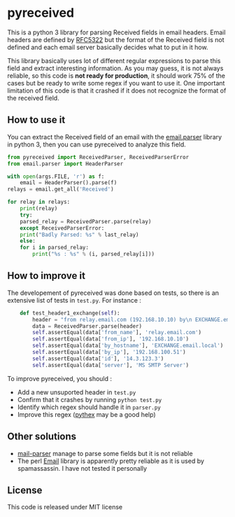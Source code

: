 # pyreceived

This is a python 3 library for parsing Received fields in email headers. Email headers are defined by [RFC5322](https://tools.ietf.org/html/rfc5322) but the format of the Received field is not defined and each email server basically decides what to put in it how.

This library basically uses lot of different regular expressions to parse this field and extract interesting information. As you may guess, it is not always reliable, so this code is **not ready for production**, it should work 75% of the cases but be ready to write some regex if you want to use it. One important limitation of this code is that it crashed if it does not recognize the format of the received field.

## How to use it

You can extract the Received field of an email with the [email.parser](https://docs.python.org/3/library/email.parser.html) library in python 3, then you can use pyreceived to analyze this field.

```py
from pyreceived import ReceivedParser, ReceivedParserError
from email.parser import HeaderParser

with open(args.FILE, 'r') as f:
    email = HeaderParser().parse(f)
relays = email.get_all('Received')

for relay in relays:
    print(relay)
    try:
	parsed_relay = ReceivedParser.parse(relay)
    except ReceivedParserError:
	print("Badly Parsed: %s" % last_relay)
    else:
	for i in parsed_relay:
	    print("%s : %s" % (i, parsed_relay[i]))
```

## How to improve it

The developement of pyreceived was done based on tests, so there is an extensive list of tests in `test.py`. For instance :
```py
    def test_header1_exchange(self):
        header = "from relay.email.com (192.168.10.10) by\n EXCHANGE.email.local (192.168.100.51) with Microsoft SMTP Server id\n 14.3.123.3; Sat, 6 Jun 2015 05:34:59 +0200"
        data = ReceivedParser.parse(header)
        self.assertEqual(data['from_name'], 'relay.email.com')
        self.assertEqual(data['from_ip'], '192.168.10.10')
        self.assertEqual(data['by_hostname'], 'EXCHANGE.email.local')
        self.assertEqual(data['by_ip'], '192.168.100.51')
        self.assertEqual(data['id'], '14.3.123.3')
        self.assertEqual(data['server'], 'MS SMTP Server')
```

To improve pyreceived, you should :
* Add a new unsuported header in `test.py`
* Confirm that it crashes by running `python test.py`
* Identify which regex should handle it in `parser.py`
* Improve this regex ([pythex](https://pythex.org/) may be a good help)

## Other solutions

* [mail-parser](https://github.com/SpamScope/mail-parser) manage to parse some fields but it is not reliable
* The perl [Email](http://search.cpan.org/~simon/Email-Received-1.00/lib/Email/Received.pm) library is apparently pretty reliable as it is used by spamassassin. I have not tested it personally

## License

This code is released under MIT license

